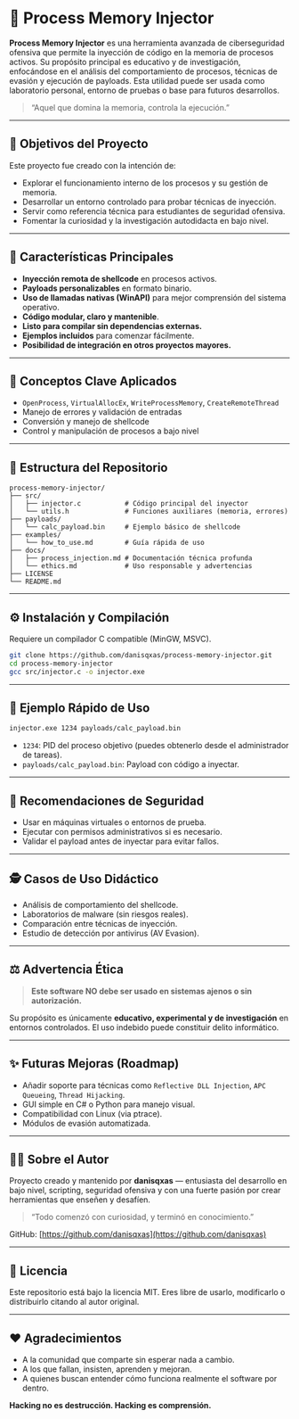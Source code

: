 # 🧠 Process Memory Injector

**Process Memory Injector** es una herramienta avanzada de ciberseguridad ofensiva que permite la inyección de código en la memoria de procesos activos. Su propósito principal es educativo y de investigación, enfocándose en el análisis del comportamiento de procesos, técnicas de evasión y ejecución de payloads. Esta utilidad puede ser usada como laboratorio personal, entorno de pruebas o base para futuros desarrollos.

> “Aquel que domina la memoria, controla la ejecución.”

---

## 🌟 Objetivos del Proyecto

Este proyecto fue creado con la intención de:

- Explorar el funcionamiento interno de los procesos y su gestión de memoria.
- Desarrollar un entorno controlado para probar técnicas de inyección.
- Servir como referencia técnica para estudiantes de seguridad ofensiva.
- Fomentar la curiosidad y la investigación autodidacta en bajo nivel.

---

## 🚀 Características Principales

- **Inyección remota de shellcode** en procesos activos.
- **Payloads personalizables** en formato binario.
- **Uso de llamadas nativas (WinAPI)** para mejor comprensión del sistema operativo.
- **Código modular, claro y mantenible**.
- **Listo para compilar sin dependencias externas.**
- **Ejemplos incluidos** para comenzar fácilmente.
- **Posibilidad de integración en otros proyectos mayores.**

---

## 🧠 Conceptos Clave Aplicados

- `OpenProcess`, `VirtualAllocEx`, `WriteProcessMemory`, `CreateRemoteThread`
- Manejo de errores y validación de entradas
- Conversión y manejo de shellcode
- Control y manipulación de procesos a bajo nivel

---

## 📂 Estructura del Repositorio

```
process-memory-injector/
├── src/
│   ├── injector.c           # Código principal del inyector
│   └── utils.h              # Funciones auxiliares (memoria, errores)
├── payloads/
│   └── calc_payload.bin     # Ejemplo básico de shellcode
├── examples/
│   └── how_to_use.md        # Guía rápida de uso
├── docs/
│   ├── process_injection.md # Documentación técnica profunda
│   └── ethics.md            # Uso responsable y advertencias
├── LICENSE
└── README.md
```

---

## ⚙️ Instalación y Compilación

Requiere un compilador C compatible (MinGW, MSVC).

```bash
git clone https://github.com/danisqxas/process-memory-injector.git
cd process-memory-injector
gcc src/injector.c -o injector.exe
```

---

## 🧪 Ejemplo Rápido de Uso

```bash
injector.exe 1234 payloads/calc_payload.bin
```

- `1234`: PID del proceso objetivo (puedes obtenerlo desde el administrador de tareas).
- `payloads/calc_payload.bin`: Payload con código a inyectar.

---

## 📌 Recomendaciones de Seguridad

- Usar en máquinas virtuales o entornos de prueba.
- Ejecutar con permisos administrativos si es necesario.
- Validar el payload antes de inyectar para evitar fallos.

---

## 🕵️ Casos de Uso Didáctico

- Análisis de comportamiento del shellcode.
- Laboratorios de malware (sin riesgos reales).
- Comparación entre técnicas de inyección.
- Estudio de detección por antivirus (AV Evasion).

---

## ⚖️ Advertencia Ética

> **Este software NO debe ser usado en sistemas ajenos o sin autorización.**

Su propósito es únicamente **educativo, experimental y de investigación** en entornos controlados. El uso indebido puede constituir delito informático.

---

## ✨ Futuras Mejoras (Roadmap)

- Añadir soporte para técnicas como `Reflective DLL Injection`, `APC Queueing`, `Thread Hijacking`.
- GUI simple en C# o Python para manejo visual.
- Compatibilidad con Linux (via ptrace).
- Módulos de evasión automatizada.

---

## 👨‍💻 Sobre el Autor

Proyecto creado y mantenido por **danisqxas** — entusiasta del desarrollo en bajo nivel, scripting, seguridad ofensiva y con una fuerte pasión por crear herramientas que enseñen y desafíen.

> “Todo comenzó con curiosidad, y terminó en conocimiento.”

GitHub: [https://github.com/danisqxas](https://github.com/danisqxas)

---

## 📝 Licencia

Este repositorio está bajo la licencia MIT. Eres libre de usarlo, modificarlo o distribuirlo citando al autor original.

---

## ❤️ Agradecimientos

- A la comunidad que comparte sin esperar nada a cambio.
- A los que fallan, insisten, aprenden y mejoran.
- A quienes buscan entender cómo funciona realmente el software por dentro.

**Hacking no es destrucción. Hacking es comprensión.**